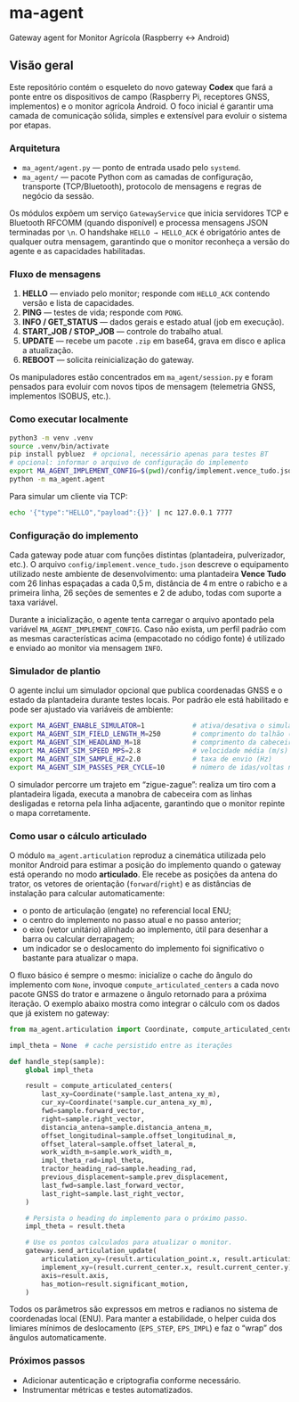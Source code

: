 # ma-agent

Gateway agent for Monitor Agrícola (Raspberry ↔ Android)

## Visão geral

Este repositório contém o esqueleto do novo gateway **Codex** que fará a
ponte entre os dispositivos de campo (Raspberry Pi, receptores GNSS,
implementos) e o monitor agrícola Android. O foco inicial é garantir uma
camada de comunicação sólida, simples e extensível para evoluir o
sistema por etapas.

### Arquitetura

* `ma_agent/agent.py` — ponto de entrada usado pelo `systemd`.
* `ma_agent/` — pacote Python com as camadas de configuração,
  transporte (TCP/Bluetooth), protocolo de mensagens e regras de
  negócio da sessão.

Os módulos expõem um serviço `GatewayService` que inicia servidores TCP e
Bluetooth RFCOMM (quando disponível) e processa mensagens JSON
terminadas por `\n`. O handshake `HELLO → HELLO_ACK` é obrigatório
antes de qualquer outra mensagem, garantindo que o monitor reconheça a
versão do agente e as capacidades habilitadas.

### Fluxo de mensagens

1. **HELLO** — enviado pelo monitor; responde com `HELLO_ACK` contendo
   versão e lista de capacidades.
2. **PING** — testes de vida; responde com `PONG`.
3. **INFO / GET_STATUS** — dados gerais e estado atual (job em execução).
4. **START_JOB / STOP_JOB** — controle do trabalho atual.
5. **UPDATE** — recebe um pacote `.zip` em base64, grava em disco e
   aplica a atualização.
6. **REBOOT** — solicita reinicialização do gateway.

Os manipuladores estão concentrados em `ma_agent/session.py` e foram
pensados para evoluir com novos tipos de mensagem (telemetria GNSS,
implementos ISOBUS, etc.).

### Como executar localmente

```bash
python3 -m venv .venv
source .venv/bin/activate
pip install pybluez  # opcional, necessário apenas para testes BT
# opcional: informar o arquivo de configuração do implemento
export MA_AGENT_IMPLEMENT_CONFIG=$(pwd)/config/implement.vence_tudo.json
python -m ma_agent.agent
```

Para simular um cliente via TCP:

```bash
echo '{"type":"HELLO","payload":{}}' | nc 127.0.0.1 7777
```
### Configuração do implemento

Cada gateway pode atuar com funções distintas (plantadeira, pulverizador,
etc.). O arquivo `config/implement.vence_tudo.json` descreve o equipamento
utilizado neste ambiente de desenvolvimento: uma plantadeira **Vence
Tudo** com 26 linhas espaçadas a cada 0,5 m, distância de 4 m entre o
rabicho e a primeira linha, 26 seções de sementes e 2 de adubo, todas com
suporte a taxa variável.

Durante a inicialização, o agente tenta carregar o arquivo apontado pela
variável `MA_AGENT_IMPLEMENT_CONFIG`. Caso não exista, um perfil padrão
com as mesmas características acima (empacotado no código fonte) é
utilizado e enviado ao monitor via mensagem `INFO`.


### Simulador de plantio

O agente inclui um simulador opcional que publica coordenadas GNSS e o
estado da plantadeira durante testes locais. Por padrão ele está
habilitado e pode ser ajustado via variáveis de ambiente:

```bash
export MA_AGENT_ENABLE_SIMULATOR=1            # ativa/desativa o simulador
export MA_AGENT_SIM_FIELD_LENGTH_M=250        # comprimento do talhão (m)
export MA_AGENT_SIM_HEADLAND_M=18             # comprimento da cabeceira (m)
export MA_AGENT_SIM_SPEED_MPS=2.8             # velocidade média (m/s)
export MA_AGENT_SIM_SAMPLE_HZ=2.0             # taxa de envio (Hz)
export MA_AGENT_SIM_PASSES_PER_CYCLE=10       # número de idas/voltas no ciclo
```

O simulador percorre um trajeto em “zigue-zague”: realiza um tiro com a
plantadeira ligada, executa a manobra de cabeceira com as linhas
desligadas e retorna pela linha adjacente, garantindo que o monitor
repinte o mapa corretamente.
### Como usar o cálculo articulado

O módulo `ma_agent.articulation` reproduz a cinemática utilizada pelo
monitor Android para estimar a posição do implemento quando o gateway
está operando no modo **articulado**. Ele recebe as posições da antena do
trator, os vetores de orientação (`forward`/`right`) e as distâncias de
instalação para calcular automaticamente:

* o ponto de articulação (engate) no referencial local ENU;
* o centro do implemento no passo atual e no passo anterior;
* o eixo (vetor unitário) alinhado ao implemento, útil para desenhar a
  barra ou calcular derrapagem;
* um indicador se o deslocamento do implemento foi significativo o
  bastante para atualizar o mapa.

O fluxo básico é sempre o mesmo: inicialize o cache do ângulo do
implemento com `None`, invoque `compute_articulated_centers` a cada novo
pacote GNSS do trator e armazene o ângulo retornado para a próxima
iteração. O exemplo abaixo mostra como integrar o cálculo com os dados
que já existem no gateway:

```python
from ma_agent.articulation import Coordinate, compute_articulated_centers

impl_theta = None  # cache persistido entre as iterações

def handle_step(sample):
    global impl_theta

    result = compute_articulated_centers(
        last_xy=Coordinate(*sample.last_antena_xy_m),
        cur_xy=Coordinate(*sample.cur_antena_xy_m),
        fwd=sample.forward_vector,
        right=sample.right_vector,
        distancia_antena=sample.distancia_antena_m,
        offset_longitudinal=sample.offset_longitudinal_m,
        offset_lateral=sample.offset_lateral_m,
        work_width_m=sample.work_width_m,
        impl_theta_rad=impl_theta,
        tractor_heading_rad=sample.heading_rad,
        previous_displacement=sample.prev_displacement,
        last_fwd=sample.last_forward_vector,
        last_right=sample.last_right_vector,
    )

    # Persista o heading do implemento para o próximo passo.
    impl_theta = result.theta

    # Use os pontos calculados para atualizar o monitor.
    gateway.send_articulation_update(
        articulation_xy=(result.articulation_point.x, result.articulation_point.y),
        implement_xy=(result.current_center.x, result.current_center.y),
        axis=result.axis,
        has_motion=result.significant_motion,
    )
```

Todos os parâmetros são expressos em metros e radianos no sistema de
coordenadas local (ENU). Para manter a estabilidade, o helper cuida dos
limiares mínimos de deslocamento (`EPS_STEP`, `EPS_IMPL`) e faz o
“wrap” dos ângulos automaticamente.


### Próximos passos

* Adicionar autenticação e criptografia conforme necessário.
* Instrumentar métricas e testes automatizados.